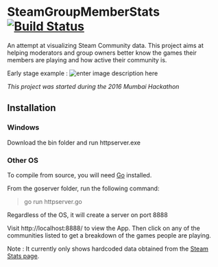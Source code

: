 # SteamGroupMemberStats [![Build Status](https://travis-ci.org/AzureByte/SteamGroupMemberStats.svg?branch=master)](https://travis-ci.org/AzureByte/SteamGroupMemberStats)


An attempt at visualizing Steam Community data. This project aims at helping moderators and group owners better know the games their members are playing and how active their community is.

Early stage example :
![enter image description here](http://i.imgur.com/LiQttDu.jpg)



*This project was started during the 2016 Mumbai Hackathon*


## Installation

### Windows
Download the bin folder and run httpserver.exe

### Other OS
To compile from source, you will need [Go](https://golang.org/dl/) installed.

From the goserver folder, run the following command:
>go run httpserver.go

Regardless of the OS, it will create a server on port 8888

Visit http://localhost:8888/ to view the App. Then click on any of the communities listed to get a breakdown of the games people are playing.

Note : It currently only shows hardcoded data obtained from the [Steam Stats page](http://store.steampowered.com/stats/).
